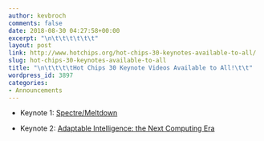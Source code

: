 ```yaml
---
author: kevbroch
comments: false
date: 2018-08-30 04:27:58+00:00
excerpt: "\n\t\t\t\t\t\t"
layout: post
link: http://www.hotchips.org/hot-chips-30-keynotes-available-to-all/
slug: hot-chips-30-keynotes-available-to-all
title: "\n\t\t\t\tHot Chips 30 Keynote Videos Available to All!\t\t"
wordpress_id: 3897
categories:
- Announcements
---
```



				


 	
  * Keynote 1: [Spectre/Meltdown](https://youtu.be/d5XzVF0sAZo)

 	
  * Keynote 2: [Adaptable Intelligence: the Next Computing Era](https://youtu.be/xnNs74tTHZU)

		
